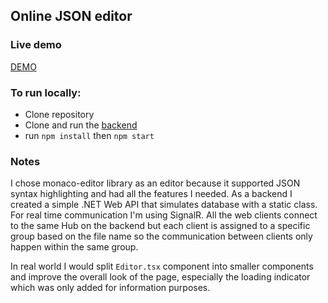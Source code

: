 ## Online JSON editor
### Live demo
[DEMO](https://nice-sea-0e687dd03.4.azurestaticapps.net/)
### To run locally:
- Clone repository
- Clone and run the [backend](https://github.com/valchs/online-editor-api)
- run `npm install` then `npm start`

### Notes
I chose monaco-editor library as an editor because it supported JSON syntax highlighting and had all the features I needed.
As a backend I created a simple .NET Web API that simulates database with a static class.
For real time communication I'm using SignalR. All the web clients connect to the same Hub on the backend but each client is assigned to a specific group based on the file name so the communication between clients only happen within the same group.

In real world I would split `Editor.tsx` component into smaller components and improve the overall look of the page, especially the loading indicator which was only added for information purposes.
